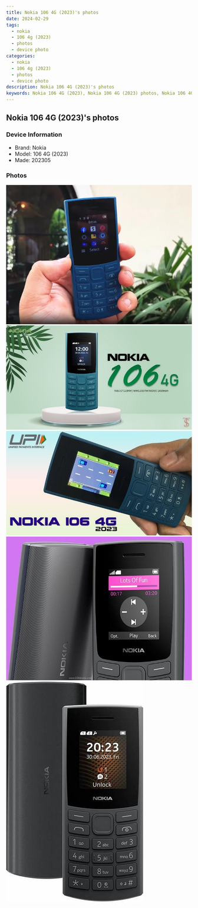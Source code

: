 ```yaml
---
title: Nokia 106 4G (2023)'s photos
date: 2024-02-29
tags: 
  - nokia
  - 106 4g (2023)
  - photos
  - device photo
categories: 
  - nokia
  - 106 4g (2023)
  - photos
  - device photo
description: Nokia 106 4G (2023)'s photos
keywords: Nokia 106 4G (2023), Nokia 106 4G (2023) photos, Nokia 106 4G (2023) device photo
---
```


## Nokia 106 4G (2023)'s photos

### Device Information

- Brand: Nokia
- Model: 106 4G (2023)
- Made: 202305

### Photos

![/images/best-assets/devices/nokia/nokia-106-4g-(2023)/1.jpg](/images/best-assets/devices/nokia/nokia-106-4g-(2023)/1.jpg)
![/images/best-assets/devices/nokia/nokia-106-4g-(2023)/2.jpg](/images/best-assets/devices/nokia/nokia-106-4g-(2023)/2.jpg)
![/images/best-assets/devices/nokia/nokia-106-4g-(2023)/3.jpg](/images/best-assets/devices/nokia/nokia-106-4g-(2023)/3.jpg)
![/images/best-assets/devices/nokia/nokia-106-4g-(2023)/4.jpg](/images/best-assets/devices/nokia/nokia-106-4g-(2023)/4.jpg)
![/images/best-assets/devices/nokia/nokia-106-4g-(2023)/5.jpg](/images/best-assets/devices/nokia/nokia-106-4g-(2023)/5.jpg)
